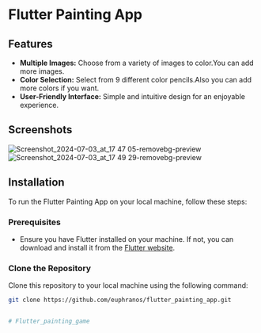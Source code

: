 # Flutter Painting App

## Features

- **Multiple Images:** Choose from a variety of images to color.You can add more images.
- **Color Selection:** Select from 9 different color pencils.Also you can add more colors if you want.
- **User-Friendly Interface:** Simple and intuitive design for an enjoyable experience.

## Screenshots
![Screenshot_2024-07-03_at_17 47 05-removebg-preview](https://github.com/euphranos/flutter_painting_app/assets/109268253/d8e64685-46d7-4d61-bfdd-395ca6004f67)
![Screenshot_2024-07-03_at_17 49 29-removebg-preview](https://github.com/euphranos/flutter_painting_app/assets/109268253/4fd0d48d-d2b0-4a7b-997c-b3c8a1dfa359)




## Installation

To run the Flutter Painting App on your local machine, follow these steps:

### Prerequisites

- Ensure you have Flutter installed on your machine. If not, you can download and install it from the [Flutter website](https://flutter.dev/docs/get-started/install).

### Clone the Repository

Clone this repository to your local machine using the following command:

```bash
git clone https://github.com/euphranos/flutter_painting_app.git


# Flutter_painting_game
